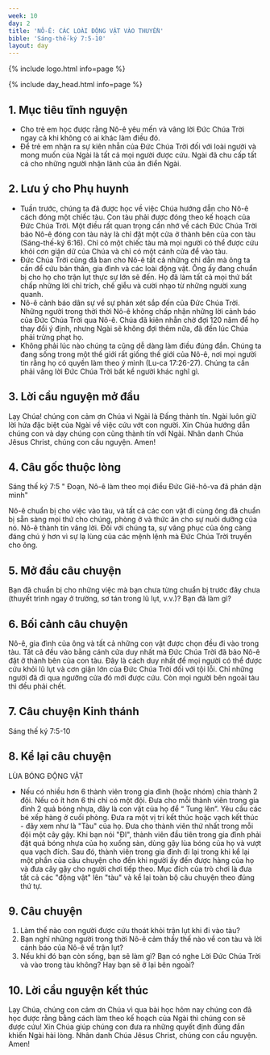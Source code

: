 ```yaml
---
week: 10
day: 2
title: 'NÔ-Ê: CÁC LOÀI ĐỘNG VẬT VÀO THUYỀN'
bible: 'Sáng-thế-ký 7:5-10'
layout: day
---
```



{% include logo.html info=page %}

{% include day_head.html info=page %}

## 1. Mục tiêu tĩnh nguyện
- Cho trẻ em học được rằng Nô-ê yêu mến và vâng lời Đức Chúa Trời ngay cả khi không có ai khác làm điều đó.
- Để trẻ em nhận ra sự kiên nhẫn của Đức Chúa Trời đối với loài người và mong muốn của Ngài là tất cả mọi người được cứu. Ngài đã chu cấp tất cả cho những người nhận lãnh của ân điển Ngài.

## 2. Lưu ý cho Phụ huynh
- Tuần trước, chúng ta đã được học về việc Chúa hướng dẫn cho Nô-ê cách đóng một chiếc tàu. Con tàu phải được đóng theo kế hoạch của Đức Chúa Trời. Một điều rất quan trọng cần nhớ về cách Đức Chúa Trời bảo Nô-ê đóng con tàu này là chỉ đặt một cửa ở thành bên của con tàu (Sáng-thế-ký 6:16). Chỉ có một chiếc tàu mà mọi người có thể được cứu khỏi cơn giận dữ của Chúa và chỉ có một cánh cửa để vào tàu.
- Đức Chúa Trời cũng đã ban cho Nô-ê tất cả những chỉ dẫn mà ông ta cần để cứu bản thân, gia đình và các loài động vật. Ông ấy đang chuẩn bị cho họ cho trận lụt thực sự lớn sẽ đến. Họ đã làm tất cả mọi thứ bất chấp những lời chỉ trích, chế giễu và cười nhạo từ những người xung quanh.
 - Nô-ê cảnh báo dân sự về sự phán xét sắp đến của Đức Chúa Trời. Những người trong thời thời Nô-ê không chấp nhận những lời cảnh báo của Đức Chúa Trời qua Nô-ê. Chúa đã kiên nhẫn chờ đợi 120 năm để họ thay đổi ý định, nhưng Ngài sẽ không đợi thêm nữa, đã đến lúc Chúa phải trừng phạt họ.
- Không phải lúc nào chúng ta cũng dễ dàng làm điều đúng đắn. Chúng ta đang sống trong một thế giới rất giống thế giới của Nô-ê, nơi mọi người tin rằng họ có quyền làm theo ý mình (Lu-ca 17:26-27). Chúng ta cần phải vâng lời Đức Chúa Trời bất kể người khác nghĩ gì.

## 3. Lời cầu nguyện mở đầu
Lạy Chúa! chúng con cảm ơn Chúa vì Ngài là Đấng thành tín. Ngài luôn giữ lời hứa đặc biệt của Ngài về việc cứu vớt con người. Xin Chúa hướng dẫn chúng con và dạy chúng con cũng thành tín với Ngài. Nhân danh Chúa Jêsus Christ, chúng con cầu nguyện. Amen!

## 4. Câu gốc thuộc lòng
Sáng thế ký 7:5 " Đoạn, Nô-ê làm theo mọi điều Đức Giê-hô-va đã phán dặn mình"

Nô-ê chuẩn bị cho việc vào tàu, và tất cả các con vật đi cùng ông đã chuẩn bị sẵn sàng mọi thứ cho chúng, phòng ở và thức ăn cho sự nuôi dưỡng của nó. Nô-ê thành tín vâng lời. Đối với chúng ta, sự vâng phục của ông càng đáng chú ý hơn vì sự lạ lùng của các mệnh lệnh mà Đức Chúa Trời truyền cho ông.

## 5. Mở đầu câu chuyện
Bạn đã chuẩn bị cho những việc mà bạn chưa từng chuẩn bị trước đây chưa (thuyết trình ngay ở trường, sơ tán trong lũ lụt, v.v.)? Bạn đã làm gì?

## 6. Bối cảnh câu chuyện
Nô-ê, gia đình của ông và tất cả những con vật được chọn đều đi vào trong tàu. Tất cả đều vào bằng cánh cửa duy nhất mà Đức Chúa Trời đã bảo Nô-ê đặt ở thành bên của con tàu. Đây là cách duy nhất để mọi người có thể được cứu khỏi lũ lụt và cơn giận lớn của Đức Chúa Trời đối với tội lỗi. Chỉ những người đã đi qua ngưỡng cửa đó mới được cứu. Còn mọi người bên ngoài tàu thì đều phải chết.


## 7. Câu chuyện Kinh thánh
Sáng thế ký 7:5-10

## 8. Kể lại câu chuyện
LÙA BÓNG ĐỘNG VẬT
- Nếu có nhiều hơn 6 thành viên trong gia đình (hoặc nhóm) chia thành 2 đội. Nếu có ít hơn 6 thì chỉ có một đội. Đưa cho mỗi thành viên trong gia đình 2 quả bóng nhựa, đây là con vật của họ để “ Tung lên”. Yêu cầu các bé xếp hàng ở cuối phòng. Đưa ra một vị trí kết thúc hoặc vạch kết thúc - đây xem như là "Tàu" của họ. Đưa cho thành viên thứ nhất trong mỗi đội một cây gậy. Khi bạn nói "ĐI", thành viên đầu tiên trong gia đình phải đặt quả bóng nhựa của họ xuống sàn, dùng gậy lùa bóng của họ và vượt qua vạch đích. Sau đó, thành viên trong gia đình đi lại trong khi kể lại một phần của câu chuyện cho đến khi người ấy đến được hàng của họ và đưa cây gậy cho người chơi tiếp theo. Mục đích của trò chơi là đưa tất cả các "động vật" lên "tàu" và kể lại toàn bộ câu chuyện theo đúng thứ tự.

## 9. Câu chuyện
1. Làm thế nào con người được cứu thoát khỏi trận lụt khi đi vào tàu?
2. Bạn nghĩ những người trong thời Nô-ê cảm thấy thế nào về con tàu và lời cảnh báo của Nô-ê về trận lụt?
3. Nếu khi đó bạn còn sống, bạn sẽ làm gì? Bạn có nghe Lời Đức Chúa Trời và vào trong tàu không? Hay bạn sẽ ở lại bên ngoài?

## 10. Lời cầu nguyện kết thúc
Lạy Chúa, chúng con cảm ơn Chúa vì qua bài học hôm nay chúng con đã học được rằng bằng cách làm theo kế hoạch của Ngài thì chúng con sẽ được cứu! Xin Chúa giúp chúng con đưa ra những quyết định đúng đắn khiến Ngài hài lòng. Nhân danh Chúa Jêsus Christ, chúng con cầu nguyện. Amen!

